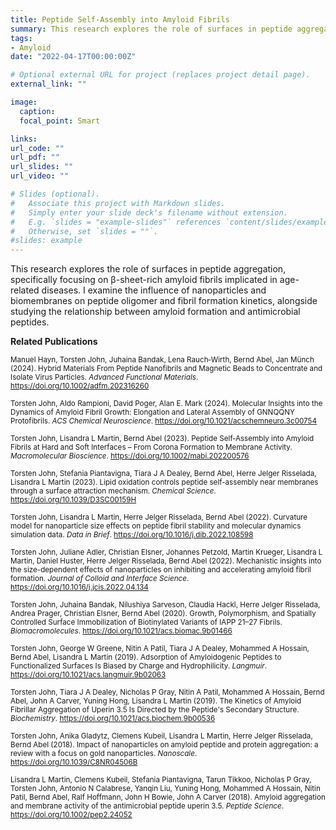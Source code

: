 ```yaml
---
title: Peptide Self-Assembly into Amyloid Fibrils
summary: This research explores the role of surfaces in peptide aggregation, specifically focusing on β-sheet-rich amyloid fibrils implicated in age-related diseases. I examine the influence of nanoparticles and biomembranes on peptide oligomer and fibril formation kinetics, alongside studying the relationship between amyloid formation and antimicrobial peptides.
tags:
- Amyloid
date: "2022-04-17T00:00:00Z"

# Optional external URL for project (replaces project detail page).
external_link: ""

image:
  caption: 
  focal_point: Smart

links:
url_code: ""
url_pdf: ""
url_slides: ""
url_video: ""

# Slides (optional).
#   Associate this project with Markdown slides.
#   Simply enter your slide deck's filename without extension.
#   E.g. `slides = "example-slides"` references `content/slides/example-slides.md`.
#   Otherwise, set `slides = ""`.
#slides: example
---
```


This research explores the role of surfaces in peptide aggregation, specifically focusing on β-sheet-rich amyloid fibrils implicated in age-related diseases. I examine the influence of nanoparticles and biomembranes on peptide oligomer and fibril formation kinetics, alongside studying the relationship between amyloid formation and antimicrobial peptides.

**Related Publications**

<sup> Manuel Hayn, Torsten John, Juhaina Bandak, Lena Rauch‐Wirth, Bernd Abel, Jan Münch (2024). Hybrid Materials From Peptide Nanofibrils and Magnetic Beads to Concentrate and Isolate Virus Particles. *Advanced Functional Materials*. https://doi.org/10.1002/adfm.202316260</sup>

<sup> Torsten John, Aldo Rampioni, David Poger, Alan E. Mark (2024). Molecular Insights into the Dynamics of Amyloid Fibril Growth: Elongation and Lateral Assembly of GNNQQNY Protofibrils. *ACS Chemical Neuroscience*. https://doi.org/10.1021/acschemneuro.3c00754</sup>

<sup> Torsten John, Lisandra L Martin, Bernd Abel (2023). Peptide Self‐Assembly into Amyloid Fibrils at Hard and Soft Interfaces – From Corona Formation to Membrane Activity. *Macromolecular Bioscience*. https://doi.org/10.1002/mabi.202200576</sup>

<sup>Torsten John, Stefania Piantavigna, Tiara J A Dealey, Bernd Abel, Herre Jelger Risselada, Lisandra L Martin (2023). Lipid oxidation controls peptide self-assembly near membranes through a surface attraction mechanism. *Chemical Science*. https://doi.org/10.1039/D3SC00159H</sup>

<sup>Torsten John, Lisandra L Martin, Herre Jelger Risselada, Bernd Abel (2022). Curvature model for nanoparticle size effects on peptide fibril stability and molecular dynamics simulation data. *Data in Brief*. https://doi.org/10.1016/j.dib.2022.108598</sup>

<sup>Torsten John, Juliane Adler, Christian Elsner, Johannes Petzold, Martin Krueger, Lisandra L Martin, Daniel Huster, Herre Jelger Risselada, Bernd Abel (2022). Mechanistic insights into the size-dependent effects of nanoparticles on inhibiting and accelerating amyloid fibril formation. *Journal of Colloid and Interface Science*. https://doi.org/10.1016/j.jcis.2022.04.134</sup>

<sup>Torsten John, Juhaina Bandak, Nilushiya Sarveson, Claudia Hackl, Herre Jelger Risselada, Andrea Prager, Christian Elsner, Bernd Abel (2020). Growth, Polymorphism, and Spatially Controlled Surface Immobilization of Biotinylated Variants of IAPP 21–27 Fibrils. *Biomacromolecules*. https://doi.org/10.1021/acs.biomac.9b01466</sup>

<sup>Torsten John, George W Greene, Nitin A Patil, Tiara J A Dealey, Mohammed A Hossain, Bernd Abel, Lisandra L Martin (2019). Adsorption of Amyloidogenic Peptides to Functionalized Surfaces Is Biased by Charge and Hydrophilicity. *Langmuir*. https://doi.org/10.1021/acs.langmuir.9b02063</sup>

<sup>Torsten John, Tiara J A Dealey, Nicholas P Gray, Nitin A Patil, Mohammed A Hossain, Bernd Abel, John A Carver, Yuning Hong, Lisandra L Martin (2019). The Kinetics of Amyloid Fibrillar Aggregation of Uperin 3.5 Is Directed by the Peptide's Secondary Structure. *Biochemistry*. https://doi.org/10.1021/acs.biochem.9b00536</sup>

<sup>Torsten John, Anika Gladytz, Clemens Kubeil, Lisandra L Martin, Herre Jelger Risselada, Bernd Abel (2018). Impact of nanoparticles on amyloid peptide and protein aggregation: a review with a focus on gold nanoparticles. *Nanoscale*. https://doi.org/10.1039/C8NR04506B</sup>

<sup>Lisandra L Martin, Clemens Kubeil, Stefania Piantavigna, Tarun Tikkoo, Nicholas P Gray, Torsten John, Antonio N Calabrese, Yanqin Liu, Yuning Hong, Mohammed A Hossain, Nitin Patil, Bernd Abel, Ralf Hoffmann, John H Bowie, John A Carver (2018). Amyloid aggregation and membrane activity of the antimicrobial peptide uperin 3.5. *Peptide Science*. https://doi.org/10.1002/pep2.24052</sup>